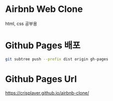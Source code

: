 # Airbnb Web Clone
html, css 공부용

# Github Pages 배포
```bash
git subtree push --prefix dist origin gh-pages
```

# Github Pages Url
https://crisplaver.github.io/airbnb-clone/